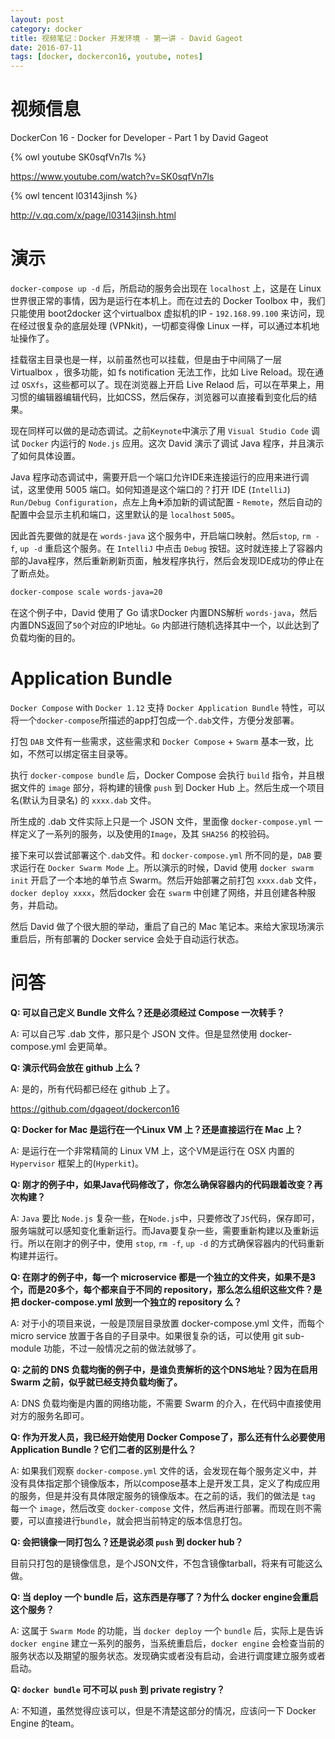 ```yaml
---
layout: post
category: docker
title: 视频笔记：Docker 开发环境 - 第一讲 - David Gageot
date: 2016-07-11
tags: [docker, dockercon16, youtube, notes]
---
```


<!-- toc -->

# 视频信息

DockerCon 16 - Docker for Developer - Part 1
by David Gageot

{% owl youtube SK0sqfVn7ls %}

<https://www.youtube.com/watch?v=SK0sqfVn7ls>

{% owl tencent l03143jinsh %}

<http://v.qq.com/x/page/l03143jinsh.html>

# 演示

`docker-compose up -d` 后，所启动的服务会出现在 `localhost` 上，这是在 Linux 世界很正常的事情，因为是运行在本机上。而在过去的 Docker Toolbox 中，我们只能使用 boot2docker 这个virtualbox 虚拟机的IP - `192.168.99.100` 来访问，现在经过很复杂的底层处理 (VPNkit)，一切都变得像 Linux 一样，可以通过本机地址操作了。

挂载宿主目录也是一样，以前虽然也可以挂载，但是由于中间隔了一层 Virtualbox ，很多功能，如 fs notification 无法工作，比如 Live Reload。现在通过 `OSXfs`，这些都可以了。现在浏览器上开启 Live Relaod 后，可以在苹果上，用习惯的编辑器编辑代码，比如CSS，然后保存，浏览器可以直接看到变化后的结果。

现在同样可以做的是动态调试。之前`Keynote`中演示了用 `Visual Studio Code` 调试 `Docker` 内运行的 `Node.js` 应用。这次 David 演示了调试 Java 程序，并且演示了如何具体设置。

Java 程序动态调试中，需要开启一个端口允许IDE来连接运行的应用来进行调试，这里使用 5005 端口。如何知道是这个端口的？打开 IDE (`IntelliJ`) `Run/Debug Configuration`，点左上角➕添加新的调试配置 - `Remote`，然后自动的配置中会显示主机和端口，这里默认的是 `localhost` `5005`。

因此首先要做的就是在 `words-java` 这个服务中，开启端口映射。然后`stop`, `rm -f`, `up -d` 重启这个服务。在 `IntelliJ` 中点击 `Debug` 按钮。这时就连接上了容器内部的Java程序，然后重新刷新页面，触发程序执行，然后会发现IDE成功的停止在了断点处。

```bash
docker-compose scale words-java=20
```

在这个例子中，David 使用了 Go 请求Docker 内置DNS解析 `words-java`，然后内置DNS返回了`50`个对应的IP地址。`Go` 内部进行随机选择其中一个，以此达到了负载均衡的目的。

# Application Bundle

`Docker Compose` with `Docker 1.12` 支持 `Docker Application Bundle` 特性，可以将一个`docker-compose`所描述的app打包成一个`.dab`文件，方便分发部署。

打包 `DAB` 文件有一些需求，这些需求和 `Docker Compose` + `Swarm` 基本一致，比如，不然可以绑定宿主目录等。

执行 `docker-compose bundle` 后，Docker Compose 会执行 `build` 指令，并且根据文件的 `image` 部分，将构建的镜像 `push` 到 Docker Hub 上。然后生成一个项目名(默认为目录名) 的 `xxxx.dab` 文件。

所生成的 .dab 文件实际上只是一个 JSON 文件，里面像 `docker-compose.yml` 一样定义了一系列的服务，以及使用的`Image`，及其 `SHA256` 的校验码。

接下来可以尝试部署这个`.dab`文件。和 `docker-compose.yml` 所不同的是，`DAB` 要求运行在 `Docker Swarm Mode` 上。所以演示的时候，David 使用 `docker swarm init` 开启了一个本地的单节点 Swarm。然后开始部署之前打包 `xxxx.dab` 文件，`docker deploy xxxx`，然后docker 会在 `swarm` 中创建了网络，并且创建各种服务，并启动。

然后 David 做了个很大胆的举动，重启了自己的 Mac 笔记本。来给大家现场演示重启后，所有部署的 Docker service 会处于自动运行状态。

# 问答

**Q: 可以自己定义 Bundle 文件么？还是必须经过 Compose 一次转手？**

A: 可以自己写 .dab 文件，那只是个 JSON 文件。但是显然使用 docker-compose.yml 会更简单。

**Q: 演示代码会放在 github 上么？**

A: 是的，所有代码都已经在 github 上了。

<https://github.com/dgageot/dockercon16>

**Q: Docker for Mac 是运行在一个Linux VM 上？还是直接运行在 Mac 上？**

A: 是运行在一个非常精简的 Linux VM 上，这个VM是运行在 OSX 内置的 `Hypervisor` 框架上的(`Hyperkit`)。

**Q: 刚才的例子中，如果Java代码修改了，你怎么确保容器内的代码跟着改变？再次构建？**

A: `Java` 要比 `Node.js` 复杂一些，在`Node.js`中，只要修改了`JS`代码，保存即可，服务端就可以感知变化重新运行。而Java要复杂一些，需要重新构建以及重新运行。所以在刚才的例子中，使用 `stop`, `rm -f`, `up -d` 的方式确保容器内的代码重新构建并运行。

**Q: 在刚才的例子中，每一个 microservice 都是一个独立的文件夹，如果不是3个，而是20多个，每个都来自于不同的 repository，那么怎么组织这些文件？是把 docker-compose.yml 放到一个独立的 repository 么？**

A: 对于小的项目来说，一般是顶层目录放置 docker-compose.yml 文件，而每个 micro service 放置于各自的子目录中。如果很复杂的话，可以使用 git sub-module 功能，不过一般情况之前的做法就够了。

**Q: 之前的 DNS 负载均衡的例子中，是谁负责解析的这个DNS地址？因为在启用 Swarm 之前，似乎就已经支持负载均衡了。**

A: DNS 负载均衡是内置的网络功能，不需要 Swarm 的介入，在代码中直接使用对方的服务名即可。

**Q: 作为开发人员，我已经开始使用 Docker Compose了，那么还有什么必要使用 Application Bundle？它们二者的区别是什么？**

A: 如果我们观察 `docker-compose.yml` 文件的话，会发现在每个服务定义中，并没有具体指定那个镜像版本，所以compose基本上是开发工具，定义了构成应用的服务，但是并没有具体限定服务的镜像版本。在之前的话，我们的做法是 `tag` 每一个 `image`，然后改变 `docker-compose` 文件，然后再进行部署。而现在则不需要，可以直接进行`bundle`，就会把当前特定的版本信息打包。

**Q: 会把镜像一同打包么？还是说必须 `push` 到 docker hub？**

目前只打包的是镜像信息，是个JSON文件，不包含镜像tarball，将来有可能这么做。

**Q: 当 deploy 一个 bundle 后，这东西是存哪了？为什么 docker engine会重启这个服务？**

A: 这属于 `Swarm Mode` 的功能，当 `docker deploy` 一个 `bundle` 后，实际上是告诉 `docker engine` 建立一系列的服务，当系统重启后，`docker engine` 会检查当前的服务状态以及期望的服务状态。发现确实或者没有启动，会进行调度建立服务或者启动。

**Q: `docker bundle` 可不可以 `push` 到 private registry？**

A: 不知道，虽然觉得应该可以，但是不清楚这部分的情况，应该问一下 Docker Engine 的team。
